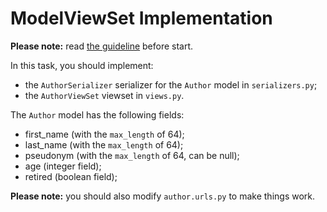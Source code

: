 # ModelViewSet Implementation

**Please note:** read [the guideline](https://github.com/mate-academy/py-task-guideline/blob/main/README.md)
before start.

In this task, you should implement:
- the `AuthorSerializer` serializer for the `Author` model in `serializers.py`;
- the `AuthorViewSet` viewset in `views.py`.

The `Author` model has the following fields:
- first_name (with the `max_length` of 64);
- last_name (with the `max_length` of 64);
- pseudonym (with the `max_length` of 64, can be null);
- age (integer field);
- retired (boolean field);

**Please note:** you should also modify `author.urls.py` to make things work.
